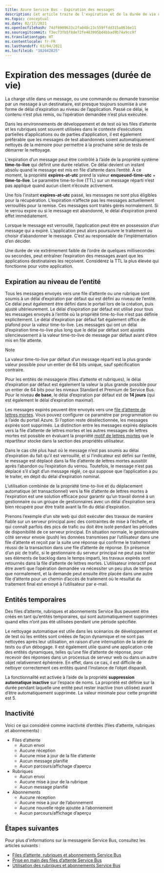 ```yaml
---
title: Azure Service Bus - Expiration des messages
description: Cet article traite de l'expiration et de la durée de vie des messages Azure Service Bus. Passé ce délai, le message n’est plus remis.
ms.topic: conceptual
ms.date: 02/17/2021
ms.openlocfilehash: 74df8909633c2fa048c23c559ffdd315a8616e11
ms.sourcegitcommit: f3ec73fb5f8de72fe483995bd4bbad9b74a9cc9f
ms.translationtype: HT
ms.contentlocale: fr-FR
ms.lasthandoff: 03/04/2021
ms.locfileid: "102042825"
---
```

# <a name="message-expiration-time-to-live"></a>Expiration des messages (durée de vie)
La charge utile dans un message, ou une commande ou demande transmise par un message à un destinataire, est presque toujours soumise à une forme de délai d’expiration au niveau de l’application. Passé ce délai, le contenu n’est plus remis, ou l’opération demandée n’est plus exécutée.

Dans les environnements de développement et de test où les files d’attente et les rubriques sont souvent utilisées dans le contexte d’exécutions partielles d’applications ou de parties d’application, il est également préférable que les messages de test abandonnés soient automatiquement nettoyés de la mémoire pour permettre à la prochaine série de tests de démarrer le nettoyage.

L’expiration d’un message peut être contrôlé à l’aide de la propriété système **time-to-live** qui définit une durée relative. Ce délai devient un instant absolu quand le message est mis en file d’attente dans l’entité. À ce moment, la propriété **expires-at-utc** prend la valeur **enqueued-time-utc** + **time-to-live**. Le paramètre time-to-live (TTL) sur un message réparti n’est pas appliqué quand aucun client n’écoute activement.

Une fois l’instant **expires-at-utc** passé, les messages ne sont plus éligibles pour la récupération. L’expiration n’affecte pas les messages actuellement verrouillés pour la remise. Ces messages sont traités gérés normalement. Si le verrou expire ou si le message est abandonné, le délai d’expiration prend effet immédiatement.

Lorsque le message est verrouillé, l’application peut être en possession d’un message qui a expiré. L’application peut alors poursuivre le traitement ou choisir d’abandonner le message. C’est au responsable de l’implémentation d’en décider.

Une durée de vie extrêmement faible de l’ordre de quelques millisecondes ou secondes, peut entraîner l’expiration des messages avant que les applications destinataires les reçoivent. Considérez la TTL la plus élevée qui fonctionne pour votre application.

## <a name="entity-level-expiration"></a>Expiration au niveau de l’entité
Tous les messages envoyés vers une file d’attente ou une rubrique sont soumis à un délai d’expiration par défaut qui est défini au niveau de l’entité. Ce délai peut également être défini dans le portail lors de la création, puis ajusté ultérieurement. Le délai d’expiration par défaut est utilisé pour tous les messages envoyés à l’entité où la propriété time-to-live n’est pas définie explicitement. Le délai d’expiration par défaut fait également office de plafond pour la valeur time-to-live. Les messages qui ont un délai d’expiration time-to-live plus long que le délai par défaut sont ajustés silencieusement à la valeur time-to-live de message par défaut avant d’être mis en file attente.

> [!NOTE]
> La valeur time-to-live par défaut d’un message réparti est la plus grande valeur possible pour un entier de 64 bits unique, sauf spécification contraire.
>
> Pour les entités de messagerie (files d’attente et rubriques), le délai d’expiration par défaut est également la valeur la plus grande possible pour un entier de 64 bits pour les niveaux Standard et Premium de Service Bus. Pour le niveau **de base**, le délai d’expiration par défaut est de **14 jours** (qui est également le délai d’expiration maximal).

Les messages expirés peuvent être envoyés vers une [file d’attente de lettres mortes](service-bus-dead-letter-queues.md). Vous pouvez configurer ce paramètre par programmation ou à l’aide du portail Azure. Si l’option reste désélectionnée, les messages expirés sont supprimés. La distinction entre les messages expirés déplacés vers la file d’attente de lettres mortes et les autres messages de lettres mortes est possible en évaluant la propriété [motif de lettres mortes](service-bus-dead-letter-queues.md#moving-messages-to-the-dlq) que le répartiteur stocke dans la section des propriétés utilisateur. 

Dans le cas cité plus haut où le message n’est pas soumis au délai d’expiration du fait qu’il est verrouillé, et si l’indicateur est défini sur l’entité, le message est déplacé dans la file d’attente de lettres mortes aussitôt après l’abandon ou l’expiration du verrou. Toutefois, le message n’est pas déplacé s’il s’agit d’un message réglé, ce qui suppose que l’application a pu le traiter, en dépit du délai d’expiration nominal.

L’utilisation combinée de la propriété time-to-live et du déplacement automatique (et transactionnel) vers la file d’attente de lettres mortes à l’expiration est une solution efficace pour garantir qu’un travail donné à un gestionnaire ou un groupe de gestionnaires avec un délai d’expiration sera bien récupéré pour être traité avant la fin du délai d’expiration.

Prenons l’exemple d’un site web qui doit exécuter des travaux de manière fiable sur un serveur principal avec des contraintes de mise à l’échelle, et qui connaît parfois des pics de trafic ou doit être isolé pendant les périodes de disponibilité de ce serveur principal. En situation normale, le gestionnaire côté serveur envoie (push) les données transmises par l’utilisateur dans une file d’attente et reçoit par la suite une réponse qui confirme le traitement réussi de la transaction dans une file d’attente de réponse. En présence d’un pic de trafic, si le gestionnaire du serveur principal ne peut pas traiter ses éléments de backlog dans le temps imparti, les travaux expirés sont retournés dans la file d’attente de lettres mortes. L’utilisateur interactif peut être averti que l’opération demandée va nécessiter un peu plus de temps que normalement, et la demande peut ensuite être placée dans une autre file d’attente pour un chemin d’accès de traitement où le résultat du traitement final est envoyé à l’utilisateur par e-mail. 


## <a name="temporary-entities"></a>Entités temporaires

Des files d’attente, rubriques et abonnements Service Bus peuvent être créés en tant qu’entités temporaires, qui sont automatiquement supprimées quand elles n’ont pas été utilisées pendant une période spécifiée.
 
Le nettoyage automatique est utile dans les scénarios de développement et de test où les entités sont créées de façon dynamique et ne sont pas nettoyées après leur utilisation, en raison d’une interruption de la série de tests ou d’un débogage. Il est également utile quand une application crée des entités dynamiques, telles qu’une file d’attente de réponse, pour recevoir des réponses dans un processus de serveur web ou dans un autre objet relativement éphémère. En effet, dans ce cas, il est difficile de nettoyer correctement ces entités quand l’instance de l’objet disparaît.

La fonctionnalité est activée à l’aide de la propriété **suppression automatique inactive** sur l’espace de noms. La propriété est définie sur la durée pendant laquelle une entité peut rester inactive (non utilisée) avant d’être automatiquement supprimée. La valeur minimale pour cette propriété est 5.
 
## <a name="idleness"></a>Inactivité

Voici ce qui considéré comme inactivité d’entités (files d’attente, rubriques et abonnements) :

- Files d’attente
    - Aucun envoi  
    - Aucune réception  
    - Aucune mise à jour de la file d’attente  
    - Aucun message planifié  
    - Aucun parcours/affichage d’aperçu 
- Rubriques  
    - Aucun envoi  
    - Aucune mise à jour de la rubrique  
    - Aucun message planifié 
- Abonnements
    - Aucune réception  
    - Aucune mise à jour de l’abonnement  
    - Aucune nouvelle règle ajoutée à l’abonnement  
    - Aucun parcours/affichage d’aperçu  
 

## <a name="next-steps"></a>Étapes suivantes

Pour plus d’informations sur la messagerie Service Bus, consultez les articles suivants :

* [Files d’attente, rubriques et abonnements Service Bus](service-bus-queues-topics-subscriptions.md)
* [Prise en main des files d’attente Service Bus](service-bus-dotnet-get-started-with-queues.md)
* [Utilisation des rubriques et abonnements Service Bus](service-bus-dotnet-how-to-use-topics-subscriptions.md)
